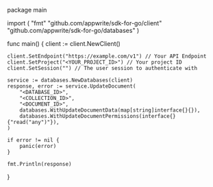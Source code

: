 package main

import (
    "fmt"
    "github.com/appwrite/sdk-for-go/client"
    "github.com/appwrite/sdk-for-go/databases"
)

func main() {
    client := client.NewClient()

    client.SetEndpoint("https://example.com/v1") // Your API Endpoint
    client.SetProject("<YOUR_PROJECT_ID>") // Your project ID
    client.SetSession("") // The user session to authenticate with

    service := databases.NewDatabases(client)
    response, error := service.UpdateDocument(
        "<DATABASE_ID>",
        "<COLLECTION_ID>",
        "<DOCUMENT_ID>",
        databases.WithUpdateDocumentData(map[string]interface{}{}),
        databases.WithUpdateDocumentPermissions(interface{}{"read("any")"}),
    )

    if error != nil {
        panic(error)
    }

    fmt.Println(response)
}
